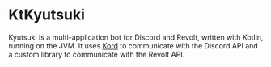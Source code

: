 # KtKyutsuki

Kyutsuki is a multi-application bot for Discord and Revolt, written with Kotlin, running on the JVM.
It uses [Kord](https://github.com/kordlib/kord) to communicate with the Discord API
and a custom library to communicate with the Revolt API.
